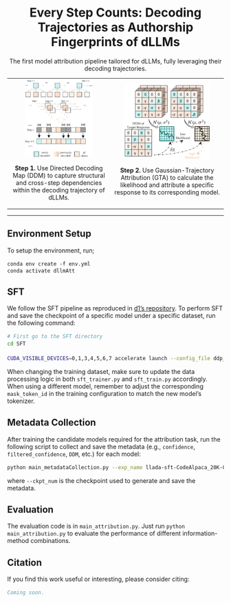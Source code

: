 <div align="center">
    <h1>Every Step Counts: Decoding Trajectories as Authorship Fingerprints of dLLMs</h1>
    <p>The first model attribution pipeline tailored for dLLMs, fully leveraging their decoding trajectories.</p>
</div>

<table>
    <tr>
        <td align="center">
            <img src="media/DDM_fig.png" width="70%">
            <p><strong>Step 1.</strong> Use Directed Decoding Map (DDM) to capture structural and cross-step dependencies within the decoding trajectory of dLLMs.</p>
        </td>
        <td align="center">
            <img src="media/GTA_fig.png" width="80%">
            <p><strong>Step 2.</strong> Use Gaussian-Trajectory Attribution (GTA) to calculate the likelihood and attribute a specific response to its corresponding model. </p>
        </td>
    </tr>
</table>

<div align="center">
  <hr width="100%">
</div>


## Environment Setup

To setup the environment, run;
```
conda env create -f env.yml
conda activate dllmAtt
```


## SFT
We follow the SFT pipeline as reproduced in [d1’s repository](https://github.com/dllm-reasoning/d1). To perform SFT and save the checkpoint of a specific model under a specific dataset, run the following command:

```bash
# First go to the SFT directory
cd SFT

CUDA_VISIBLE_DEVICES=0,1,3,4,5,6,7 accelerate launch --config_file ddp_config.yaml --main_process_port 29500 --num_processes 8 sft_train.py
```

When changing the training dataset, make sure to update the data processing logic in both `sft_trainer.py` and `sft_train.py` accordingly. When using a different model, remember to adjust the corresponding `mask_token_id` in the training configuration to match the new model’s tokenizer.

## Metadata Collection

After training the candidate models required for the attribution task, run the following script to collect and save the metadata (e.g., `confidence`, `filtered_confidence`, `DDM`, etc.) for each model:

```bash
python main_metadataCollection.py --exp_name llada-sft-CodeAlpaca_20K-0.7 --ckpt_num 5000 --gen_length 32 --block_size 32 --mask_token_id 126336
```
where `--ckpt_num` is the checkpoint used to generate and save the metadata.

## Evaluation

The evaluation code is in `main_attribution.py`. Just run `python main_attribution.py` to evaluate the performance of different information-method combinations.



## Citation

If you find this work useful or interesting, please consider citing:

```bibtex
Coming soon.
```

